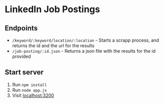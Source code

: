 # LinkedIn Job Postings

## Endpoints
- `/keyword/:keyword/location/:location` - Starts a scrapp process, and returns the id and the url for the results 
- `/job-posting/:id.json` - Returns a json file with the results for the id provided

## Start server
1. Run `npm install`
2. Run `node app.js`
3. Visit [localhost:3200](http://localhost:3200)